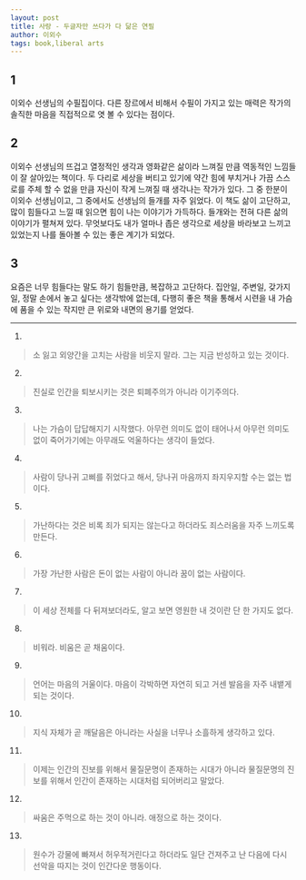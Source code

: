 ```yaml
---
layout: post
title: 사랑 - 두글자만 쓰다가 다 닮은 연필
author: 이외수
tags: book,liberal arts
---
```


## 1
이외수 선생님의 수필집이다. 다른 장르에서 비해서 수필이 가지고 있는 매력은 작가의 솔직한 마음을 직접적으로 엿 볼 수 있다는 점이다.

## 2
이외수 선생님의 뜨겁고 열정적인 생각과 영화같은 삶이라 느껴질 만큼 역동적인 느낌들이 잘 살아있는 책이다. 두 다리로 세상을 버티고 있기에 약간 힘에 부치거나 가끔 스스로를 주체 할 수 없을 만큼 자신이 작게 느껴질 때 생각나는 작가가 있다. 그 중 한분이 이외수 선생님이고, 그 중에서도 선생님의 들개를 자주 읽었다. 이 책도 삶이 고단하고, 많이 힘들다고 느낄 때 읽으면 힘이 나는 이야기가 가득하다. 들개와는 전혀 다른 삶의 이야기가 펼쳐져 있다. 무엇보다도 내가 얼마나 좁은 생각으로 세상을 바라보고 느끼고 있었는지 나를 돌아볼 수 있는 좋은 계기가 되었다.

## 3
요즘은 너무 힘들다는 말도 하기 힘들만큼, 복잡하고 고단하다. 집안일, 주변일, 갖가지 일, 정말 손에서 놓고 싶다는 생각밖에 없는데, 다행히 좋은 책을 통해서 시련을 내 가슴에 품을 수 있는 작지만 큰 위로와 내면의 용기를 얻었다.

----

1. 
> 소 잃고 외양간을 고치는 사람을 비웃지 말라. 그는 지금 반성하고 있는 것이다.

2. 
> 진실로 인간을 퇴보시키는 것은 퇴폐주의가 아니라 이기주의다.

3. 
> 나는 가슴이 답답해지기 시작했다. 아무런 의미도 없이 태어나서 아무런 의미도 없이 죽어가기에는 아무래도 억울하다는 생각이 들었다.

4. 
> 사람이 당나귀 고삐를 쥐었다고 해서, 당나귀 마음까지 좌지우지할 수는 없는 법이다.

5. 
> 가난하다는 것은 비록 죄가 되지는 않는다고 하더라도 죄스러움을 자주 느끼도록 만든다.

6. 
> 가장 가난한 사람은 돈이 없는 사람이 아니라 꿈이 없는 사람이다.

7. 
> 이 세상 전체를 다 뒤져보더라도, 알고 보면 영원한 내 것이란 단 한 가지도 없다.

8. 
> 비워라. 비움은 곧 채움이다.

9. 
> 언어는 마음의 거울이다. 마음이 각박하면 자연히 되고 거센 발음을 자주 내뱉게 되는 것이다.

10. 
> 지식 자체가 곧 깨달음은 아니라는 사실을 너무나 소흘하게 생각하고 있다.

11. 
> 이제는 인간의 진보를 위해서 물질문명이 존재하는 시대가 아니라 물질문명의 진보를 위해서 인간이 존재하는 시대처럼 되어버리고 말았다.

12. 
> 싸움은 주먹으로 하는 것이 아니라. 애정으로 하는 것이다.

13. 
> 원수가 강물에 빠져서 허우적거린다고 하더라도 일단 건져주고 난 다음에 다시 선악을 따지는 것이 인간다운 행동이다.

 

